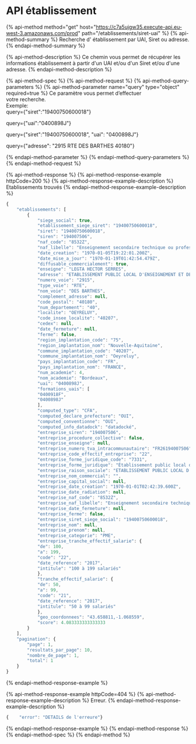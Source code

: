 # API établissement

{% api-method method="get" host="https://c7a5ujgw35.execute-api.eu-west-3.amazonaws.com/prod" path="/etablissements/siret-uai" %}
{% api-method-summary %}
Recherche d' établissement par UAI, Siret ou adresse.
{% endapi-method-summary %}

{% api-method-description %}
Ce chemin vous permet de récupérer les informations établissement à partir  d'un UAI et/ou d'un Siret et/ou d'une adresse.
{% endapi-method-description %}

{% api-method-spec %}
{% api-method-request %}
{% api-method-query-parameters %}
{% api-method-parameter name="query" type="object" required=true %}
Ce paramètre vous permet d’effectuer   
votre recherche.   
Exemple:  
query={"siret":"19400750600018"}  
  
query={"uai":"0400898J"}  
  
query={"siret":"19400750600018",  "uai": "0400898J"}  
  
query={"adresse": "2915 RTE DES BARTHES 40180"}  
 
{% endapi-method-parameter %}
{% endapi-method-query-parameters %}
{% endapi-method-request %}

{% api-method-response %}
{% api-method-response-example httpCode=200 %}
{% api-method-response-example-description %}
Etablissements trouvés
{% endapi-method-response-example-description %}

```javascript
{
    "etablissements": [
        {
            "siege_social": true,
            "etablissement_siege_siret": "19400750600018",
            "siret": "19400750600018",
            "siren": "194007506",
            "naf_code": "8532Z",
            "naf_libelle": "Enseignement secondaire technique ou professionnel",
            "date_creation": "1970-01-05T19:22:01.200Z",
            "date_mise_a_jour": "1970-01-19T01:42:54.479Z",
            "diffusable_commercialement": true,
            "enseigne": "LEGTA HECTOR SERRES",
            "adresse": "ETABLISSEMENT PUBLIC LOCAL D'ENSEIGNEMENT ET DE FORMATION PROFESSIONNELLE AGRICOLES DES LANDES\r\nLEGTA HECTOR SERRES\r\n2915 RTE DES BARTHES\r\n40180 OEYRELUY\r\nFRANCE",
            "numero_voie": "2915",
            "type_voie": "RTE",
            "nom_voie": "DES BARTHES",
            "complement_adresse": null,
            "code_postal": "40180",
            "num_departement": "40",
            "localite": "OEYRELUY",
            "code_insee_localite": "40207",
            "cedex": null,
            "date_fermeture": null,
            "ferme": false,
            "region_implantation_code": "75",
            "region_implantation_nom": "Nouvelle-Aquitaine",
            "commune_implantation_code": "40207",
            "commune_implantation_nom": "Oeyreluy",
            "pays_implantation_code": "FR",
            "pays_implantation_nom": "FRANCE",
            "num_academie": 4,
            "nom_academie": "Bordeaux",
            "uai": "0400898J",
            "formations_uais": [
            "0400918F",
            "0400898J"
            ],
            "computed_type": "CFA",
            "computed_declare_prefecture": "OUI",
            "computed_conventionne": "OUI",
            "computed_info_datadock": "datadocké",
            "entreprise_siren": "194007506",
            "entreprise_procedure_collective": false,
            "entreprise_enseigne": null,
            "entreprise_numero_tva_intracommunautaire": "FR26194007506",
            "entreprise_code_effectif_entreprise": "22",
            "entreprise_forme_juridique_code": "7331",
            "entreprise_forme_juridique": "Établissement public local d'enseignement",
            "entreprise_raison_sociale": "ETABLISSEMENT PUBLIC LOCAL D'ENSEIGNEMENT ET DE FORMATION PROFESSIONNELLE AGRICOLES DES LANDES",
            "entreprise_nom_commercial": "",
            "entreprise_capital_social": null,
            "entreprise_date_creation": "1970-01-01T02:42:39.600Z",
            "entreprise_date_radiation": null,
            "entreprise_naf_code": "8532Z",
            "entreprise_naf_libelle": "Enseignement secondaire technique ou professionnel",
            "entreprise_date_fermeture": null,
            "entreprise_ferme": false,
            "entreprise_siret_siege_social": "19400750600018",
            "entreprise_nom": null,
            "entreprise_prenom": null,
            "entreprise_categorie": "PME",
            "entreprise_tranche_effectif_salarie": {
            "de": 100,
            "a": 199,
            "code": "22",
            "date_reference": "2017",
            "intitule": "100 à 199 salariés"
            },
            "tranche_effectif_salarie": {
            "de": 50,
            "a": 99,
            "code": "21",
            "date_reference": "2017",
            "intitule": "50 à 99 salariés"
            },
            "geo_coordonnees": "43.658811,-1.068559",
            "score": 4.083333333333333
        }
    ],
    "pagination": {
        "page": 1,
        "resultats_par_page": 10,
        "nombre_de_page": 1,
        "total": 1
    }
}
```
{% endapi-method-response-example %}

{% api-method-response-example httpCode=404 %}
{% api-method-response-example-description %}
Erreur.
{% endapi-method-response-example-description %}

```javascript
{    "error": "DETAILS de l'erreure"}
```
{% endapi-method-response-example %}
{% endapi-method-response %}
{% endapi-method-spec %}
{% endapi-method %}




